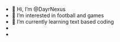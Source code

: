 - 👋 Hi, I’m @DayrNexus
- 👀 I’m interested in football and games
- 🌱 I’m currently learning text based coding
-
-

<!---
DayrNexus/DayrNexus is a ✨ special ✨ repository because its `README.md` (this file) appears on your GitHub profile.
You can click the Preview link to take a look at your changes.
--->

